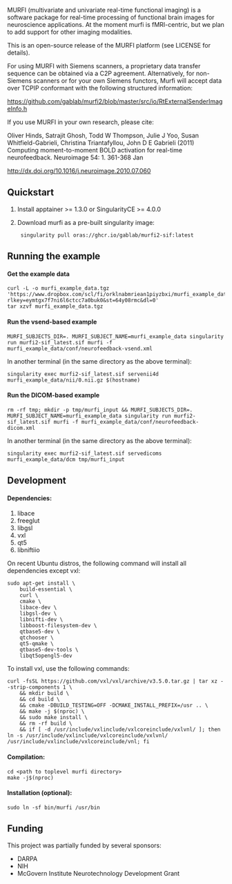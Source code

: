 MURFI (multivariate and univariate real-time functional imaging) is a software package for real-time processing of functional brain images for neuroscience applications. At the moment murfi is fMRI-centric, but we plan to add support for other imaging modalities.

This is an open-source release of the MURFI platform (see LICENSE for details).

For using MURFI with Siemens scanners, a proprietary data transfer sequence can be obtained via a C2P agreement. Alternatively, for non-Siemens scanners or for your own Siemens functors, Murfi will accept data over TCPIP conformant with the following structured information:

https://github.com/gablab/murfi2/blob/master/src/io/RtExternalSenderImageInfo.h

If you use MURFI in your own research, please cite:

Oliver Hinds, Satrajit Ghosh, Todd W Thompson, Julie J Yoo, Susan Whitfield-Gabrieli, Christina Triantafyllou, John D E Gabrieli (2011)  Computing moment-to-moment BOLD activation for real-time neurofeedback.   Neuroimage 54: 1. 361-368 Jan

http://dx.doi.org/10.1016/j.neuroimage.2010.07.060

Quickstart
----------

1. Install apptainer >= 1.3.0 or SingularityCE >= 4.0.0

1. Download murfi as a pre-built singularity image:

        singularity pull oras://ghcr.io/gablab/murfi2-sif:latest

Running the example
-------------------

#### Get the example data
    curl -L -o murfi_example_data.tgz 'https://www.dropbox.com/scl/fi/orklnabmriean1piyzbxi/murfi_example_data_v2.tgz?rlkey=eymtgx7f7ni6l6ctcc7a0buk0&st=64y08rmc&dl=0'
    tar xzvf murfi_example_data.tgz

#### Run the vsend-based example
    MURFI_SUBJECTS_DIR=. MURFI_SUBJECT_NAME=murfi_example_data singularity run murfi2-sif_latest.sif murfi -f murfi_example_data/conf/neurofeedback-vsend.xml

In another terminal (in the same directory as the above terminal):

    singularity exec murfi2-sif_latest.sif servenii4d murfi_example_data/nii/0.nii.gz $(hostname)

#### Run the DICOM-based example
    rm -rf tmp; mkdir -p tmp/murfi_input && MURFI_SUBJECTS_DIR=. MURFI_SUBJECT_NAME=murfi_example_data singularity run murfi2-sif_latest.sif murfi -f murfi_example_data/conf/neurofeedback-dicom.xml

In another terminal (in the same directory as the above terminal):

    singularity exec murfi2-sif_latest.sif servedicoms murfi_example_data/dcm tmp/murfi_input

Development
-----------

#### Dependencies:

1. libace
1. freeglut
1. libgsl
1. vxl
1. qt5
1. libniftiio

On recent Ubuntu distros, the following command will install all dependencies except vxl:

    sudo apt-get install \
        build-essential \
        curl \
        cmake \
        libace-dev \
        libgsl-dev \
        libnifti-dev \
        libboost-filesystem-dev \
        qtbase5-dev \
        qtchooser \
        qt5-qmake \
        qtbase5-dev-tools \
        libqt5opengl5-dev

To install vxl, use the following commands:

    curl -fsSL https://github.com/vxl/vxl/archive/v3.5.0.tar.gz | tar xz --strip-components 1 \
        && mkdir build \
        && cd build \
        && cmake -DBUILD_TESTING=OFF -DCMAKE_INSTALL_PREFIX=/usr .. \
        && make -j $(nproc) \
        && sudo make install \
        && rm -rf build \
        && if [ -d /usr/include/vxlinclude/vxlcoreinclude/vxlvnl/ ]; then ln -s /usr/include/vxlinclude/vxlcoreinclude/vxlvnl/ /usr/include/vxlinclude/vxlcoreinclude/vnl; fi


#### Compilation:

    cd <path to toplevel murfi directory>
    make -j$(nproc)

#### Installation (optional):

    sudo ln -sf bin/murfi /usr/bin

Funding
-------

This project was partially funded by several sponsors:

- DARPA
- NIH
- McGovern Institute Neurotechnology Development Grant
